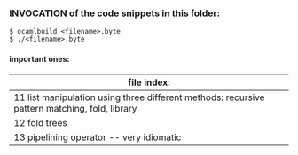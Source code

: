 ### INVOCATION of the code snippets in this folder: 
```
$ ocamlbuild <filename>.byte
$ ./<filename>.byte
```

#### important ones: 
|file index: |
|----|
|11 list manipulation using three different methods: recursive pattern matching, fold, library | 
|12 fold trees|
|13 pipelining operator -- very idiomatic | 